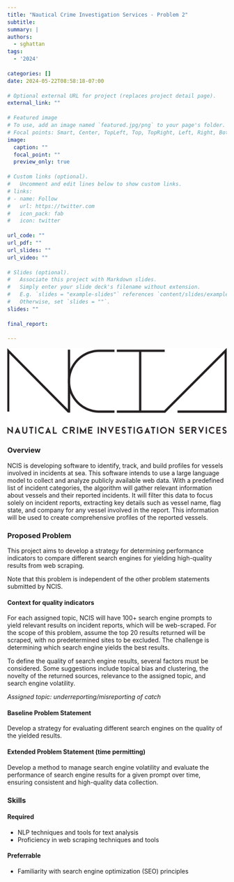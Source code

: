 ```yaml
---
title: "Nautical Crime Investigation Services - Problem 2"
subtitle:
summary: |
authors:
  - sghattan
tags:
  - '2024'

categories: []
date: 2024-05-22T08:58:18-07:00

# Optional external URL for project (replaces project detail page).
external_link: ""

# Featured image
# To use, add an image named `featured.jpg/png` to your page's folder.
# Focal points: Smart, Center, TopLeft, Top, TopRight, Left, Right, BottomLeft, Bottom, BottomRight.
image:
  caption: ""
  focal_point: ""
  preview_only: true

# Custom links (optional).
#   Uncomment and edit lines below to show custom links.
# links:
# - name: Follow
#   url: https://twitter.com
#   icon_pack: fab
#   icon: twitter

url_code: ""
url_pdf: ""
url_slides: ""
url_video: ""

# Slides (optional).
#   Associate this project with Markdown slides.
#   Simply enter your slide deck's filename without extension.
#   E.g. `slides = "example-slides"` references `content/slides/example-slides.md`.
#   Otherwise, set `slides = ""`.
slides: ""

final_report:

---
```

![](NCISLogo.svg)

### Overview
NCIS is developing software to identify, track, and build profiles for vessels
involved in incidents at sea. This software intends to use a large language
model to collect and analyze publicly available web data. With a predefined
list of incident categories, the algorithm will gather relevant information
about vessels and their reported incidents. It will filter this data to focus
solely on incident reports, extracting key details such as vessel name, flag
state, and company for any vessel involved in the report. This information will
be used to create comprehensive profiles of the reported vessels.

### Proposed Problem
This project aims to develop a strategy for determining performance indicators
to compare different search engines for yielding high-quality results from web
scraping.

Note that this problem is independent of the other problem statements submitted
by NCIS.


#### Context for quality indicators
For each assigned topic, NCIS will have 100+ search engine prompts to yield
relevant results on incident reports, which will be web-scraped. For the scope
of this problem, assume the top 20 results returned will be scraped, with no
predetermined sites to be excluded. The challenge is determining which search
engine yields the best results. 

To define the quality of search engine results, several factors must be
considered. Some suggestions include topical bias and clustering, the novelty
of the returned sources, relevance to the assigned topic, and search engine
volatility. 

_Assigned topic: underreporting/misreporting of catch_

#### Baseline Problem Statement
Develop a strategy for evaluating different search engines on the quality of
the yielded results. 

#### Extended Problem Statement (time permitting)
Develop a method to manage search engine volatility and evaluate the
performance of search engine results for a given prompt over time, ensuring
consistent and high-quality data collection.

### Skills
#### Required
 * NLP techniques and tools for text analysis
 * Proficiency in web scraping techniques and tools
#### Preferrable
 * Familiarity with search engine optimization (SEO) principles
